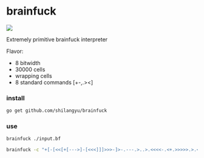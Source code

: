 # brainfuck

![](https://github.com/shilangyu/brainfuck/workflows/Brainfuck/badge.svg)

Extremely primitive brainfuck interpreter

Flavor:

- 8 bitwidth
- 30000 cells
- wrapping cells
- 8 standard commands [+-,.><]

### install

```sh
go get github.com/shilangyu/brainfuck
```

### use

```sh
brainfuck ./input.bf
```

```sh
brainfuck -c "+[-[<<[+[--->]-[<<<]]]>>>-]>-.---.>..>.<<<<-.<+.>>>>>.>.<<.<-."
```
